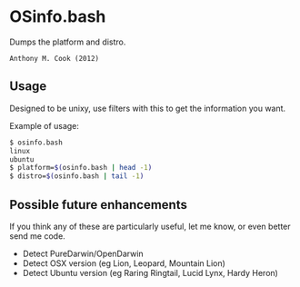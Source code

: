 OSinfo.bash
===========

Dumps the platform and distro.

    Anthony M. Cook (2012)

Usage
-----

Designed to be unixy, use filters with this to get the information you want.

Example of usage:

```bash
$ osinfo.bash
linux
ubuntu
$ platform=$(osinfo.bash | head -1)
$ distro=$(osinfo.bash | tail -1)
```

Possible future enhancements
----------------------------

If you think any of these are particularly useful, let me know, or even better send me code.

* Detect PureDarwin/OpenDarwin
* Detect OSX version (eg Lion, Leopard, Mountain Lion)
* Detect Ubuntu version (eg Raring Ringtail, Lucid Lynx, Hardy Heron)


